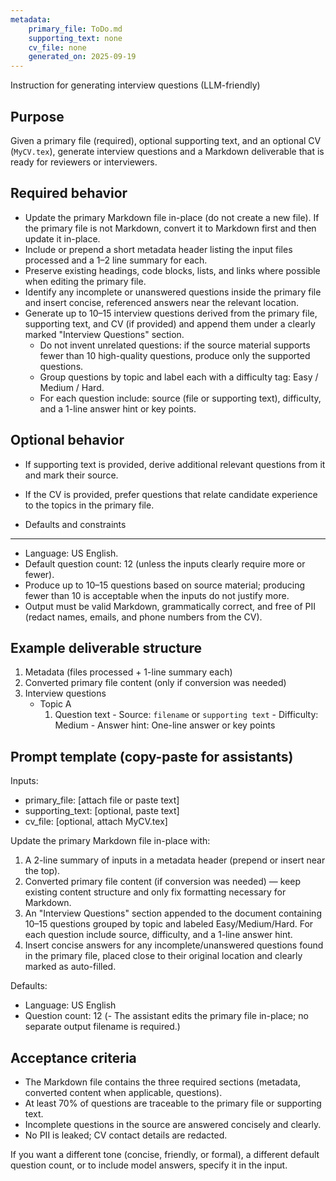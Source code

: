 ```yaml
---
metadata:
	primary_file: ToDo.md
	supporting_text: none
	cv_file: none
	generated_on: 2025-09-19
---
```


Instruction for generating interview questions (LLM-friendly)

Purpose
--------
Given a primary file (required), optional supporting text, and an optional CV (`MyCV.tex`), generate interview questions and a Markdown deliverable that is ready for reviewers or interviewers.

Required behavior
-----------------
- Update the primary Markdown file in-place (do not create a new file). If the primary file is not Markdown, convert it to Markdown first and then update it in-place.
- Include or prepend a short metadata header listing the input files processed and a 1–2 line summary for each.
- Preserve existing headings, code blocks, lists, and links where possible when editing the primary file.
- Identify any incomplete or unanswered questions inside the primary file and insert concise, referenced answers near the relevant location.
 - Generate up to 10–15 interview questions derived from the primary file, supporting text, and CV (if provided) and append them under a clearly marked "Interview Questions" section.
	 - Do not invent unrelated questions: if the source material supports fewer than 10 high-quality questions, produce only the supported questions.
	- Group questions by topic and label each with a difficulty tag: Easy / Medium / Hard.
	- For each question include: source (file or supporting text), difficulty, and a 1-line answer hint or key points.

Optional behavior
-----------------
- If supporting text is provided, derive additional relevant questions from it and mark their source.
- If the CV is provided, prefer questions that relate candidate experience to the topics in the primary file.

- Defaults and constraints
- ------------------------
- Language: US English.
- Default question count: 12 (unless the inputs clearly require more or fewer).
- Produce up to 10–15 questions based on source material; producing fewer than 10 is acceptable when the inputs do not justify more.
- Output must be valid Markdown, grammatically correct, and free of PII (redact names, emails, and phone numbers from the CV).

Example deliverable structure
----------------------------
1. Metadata (files processed + 1-line summary each)
2. Converted primary file content (only if conversion was needed)
3. Interview questions
	 - Topic A
		 1. Question text
				- Source: `filename` or `supporting text`
				- Difficulty: Medium
				- Answer hint: One-line answer or key points

Prompt template (copy-paste for assistants)
-----------------------------------------
Inputs:
- primary_file: [attach file or paste text]
- supporting_text: [optional, paste text]
- cv_file: [optional, attach MyCV.tex]

Update the primary Markdown file in-place with:
1) A 2-line summary of inputs in a metadata header (prepend or insert near the top).
2) Converted primary file content (if conversion was needed) — keep existing content structure and only fix formatting necessary for Markdown.
3) An "Interview Questions" section appended to the document containing 10–15 questions grouped by topic and labeled Easy/Medium/Hard. For each question include source, difficulty, and a 1-line answer hint.
4) Insert concise answers for any incomplete/unanswered questions found in the primary file, placed close to their original location and clearly marked as auto-filled.

Defaults:
- Language: US English
- Question count: 12
(- The assistant edits the primary file in-place; no separate output filename is required.)

Acceptance criteria
-------------------
- The Markdown file contains the three required sections (metadata, converted content when applicable, questions).
- At least 70% of questions are traceable to the primary file or supporting text.
- Incomplete questions in the source are answered concisely and clearly.
- No PII is leaked; CV contact details are redacted.

If you want a different tone (concise, friendly, or formal), a different default question count, or to include model answers, specify it in the input.


